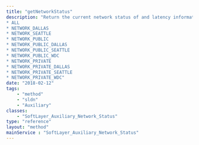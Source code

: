 ```yaml
---
title: "getNetworkStatus"
description: "Return the current network status of and latency information for a given target from numerous points around the world. Valid Targets: 
* ALL
* NETWORK_DALLAS
* NETWORK_SEATTLE
* NETWORK_PUBLIC
* NETWORK_PUBLIC_DALLAS
* NETWORK_PUBLIC_SEATTLE
* NETWORK_PUBLIC_WDC
* NETWORK_PRIVATE
* NETWORK_PRIVATE_DALLAS
* NETWORK_PRIVATE_SEATTLE
* NETWORK_PRIVATE_WDC"
date: "2018-02-12"
tags:
    - "method"
    - "sldn"
    - "Auxiliary"
classes:
    - "SoftLayer_Auxiliary_Network_Status"
type: "reference"
layout: "method"
mainService : "SoftLayer_Auxiliary_Network_Status"
---
```

